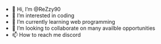 - 👋 Hi, I’m @ReZzy90
- 👀 I’m interested in coding
- 🌱 I’m currently learning web programming 
- 💞️ I’m looking to collaborate on many availble opportunities 
- 📫 How to reach me discord

<!---
ReZzy90/ReZzy90 is a ✨ special ✨ repository because its `README.md` (this file) appears on your GitHub profile.
You can click the Preview link to take a look at your changes.
--->
